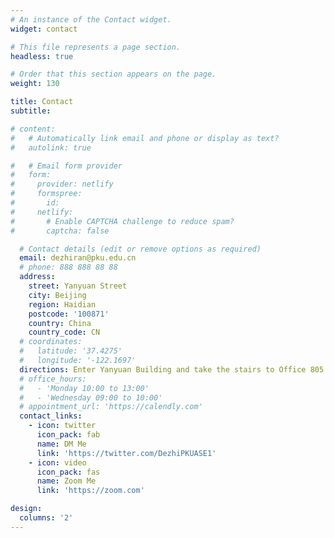 ```yaml
---
# An instance of the Contact widget.
widget: contact

# This file represents a page section.
headless: true

# Order that this section appears on the page.
weight: 130

title: Contact
subtitle:

# content:
#   # Automatically link email and phone or display as text?
#   autolink: true

#   # Email form provider
#   form:
#     provider: netlify
#     formspree:
#       id:
#     netlify:
#       # Enable CAPTCHA challenge to reduce spam?
#       captcha: false

  # Contact details (edit or remove options as required)
  email: dezhiran@pku.edu.cn
  # phone: 888 888 88 88
  address:
    street: Yanyuan Street
    city: Beijing
    region: Haidian
    postcode: '100871'
    country: China
    country_code: CN
  # coordinates:
  #   latitude: '37.4275'
  #   longitude: '-122.1697'
  directions: Enter Yanyuan Building and take the stairs to Office 805 on Floor 8
  # office_hours:
  #   - 'Monday 10:00 to 13:00'
  #   - 'Wednesday 09:00 to 10:00'
  # appointment_url: 'https://calendly.com'
  contact_links:
    - icon: twitter
      icon_pack: fab
      name: DM Me
      link: 'https://twitter.com/DezhiPKUASE1'
    - icon: video
      icon_pack: fas
      name: Zoom Me
      link: 'https://zoom.com'

design:
  columns: '2'
---
```

